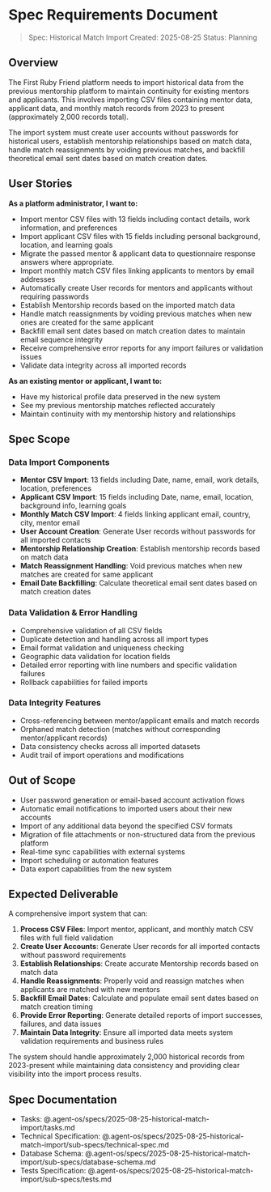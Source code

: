 # Spec Requirements Document

> Spec: Historical Match Import
> Created: 2025-08-25
> Status: Planning

## Overview

The First Ruby Friend platform needs to import historical data from the previous mentorship platform to maintain continuity for existing mentors and applicants. This involves importing CSV files containing mentor data, applicant data, and monthly match records from 2023 to present (approximately 2,000 records total).

The import system must create user accounts without passwords for historical users, establish mentorship relationships based on match data, handle match reassignments by voiding previous matches, and backfill theoretical email sent dates based on match creation dates.

## User Stories

**As a platform administrator, I want to:**
- Import mentor CSV files with 13 fields including contact details, work information, and preferences
- Import applicant CSV files with 15 fields including personal background, location, and learning goals
- Migrate the passed mentor & applicant data to questionnaire response answers where appropriate.
- Import monthly match CSV files linking applicants to mentors by email addresses
- Automatically create User records for mentors and applicants without requiring passwords
- Establish Mentorship records based on the imported match data
- Handle match reassignments by voiding previous matches when new ones are created for the same applicant
- Backfill email sent dates based on match creation dates to maintain email sequence integrity
- Receive comprehensive error reports for any import failures or validation issues
- Validate data integrity across all imported records

**As an existing mentor or applicant, I want to:**
- Have my historical profile data preserved in the new system
- See my previous mentorship matches reflected accurately
- Maintain continuity with my mentorship history and relationships

## Spec Scope

### Data Import Components
- **Mentor CSV Import**: 13 fields including Date, name, email, work details, location, preferences
- **Applicant CSV Import**: 15 fields including Date, name, email, location, background info, learning goals
- **Monthly Match CSV Import**: 4 fields linking applicant email, country, city, mentor email
- **User Account Creation**: Generate User records without passwords for all imported contacts
- **Mentorship Relationship Creation**: Establish mentorship records based on match data
- **Match Reassignment Handling**: Void previous matches when new matches are created for same applicant
- **Email Date Backfilling**: Calculate theoretical email sent dates based on match creation dates

### Data Validation & Error Handling
- Comprehensive validation of all CSV fields
- Duplicate detection and handling across all import types
- Email format validation and uniqueness checking
- Geographic data validation for location fields
- Detailed error reporting with line numbers and specific validation failures
- Rollback capabilities for failed imports

### Data Integrity Features
- Cross-referencing between mentor/applicant emails and match records
- Orphaned match detection (matches without corresponding mentor/applicant records)
- Data consistency checks across all imported datasets
- Audit trail of import operations and modifications

## Out of Scope

- User password generation or email-based account activation flows
- Automatic email notifications to imported users about their new accounts
- Import of any additional data beyond the specified CSV formats
- Migration of file attachments or non-structured data from the previous platform
- Real-time sync capabilities with external systems
- Import scheduling or automation features
- Data export capabilities from the new system

## Expected Deliverable

A comprehensive import system that can:

1. **Process CSV Files**: Import mentor, applicant, and monthly match CSV files with full field validation
2. **Create User Accounts**: Generate User records for all imported contacts without password requirements
3. **Establish Relationships**: Create accurate Mentorship records based on match data
4. **Handle Reassignments**: Properly void and reassign matches when applicants are matched with new mentors
5. **Backfill Email Dates**: Calculate and populate email sent dates based on match creation timing
6. **Provide Error Reporting**: Generate detailed reports of import successes, failures, and data issues
7. **Maintain Data Integrity**: Ensure all imported data meets system validation requirements and business rules

The system should handle approximately 2,000 historical records from 2023-present while maintaining data consistency and providing clear visibility into the import process results.

## Spec Documentation

- Tasks: @.agent-os/specs/2025-08-25-historical-match-import/tasks.md
- Technical Specification: @.agent-os/specs/2025-08-25-historical-match-import/sub-specs/technical-spec.md
- Database Schema: @.agent-os/specs/2025-08-25-historical-match-import/sub-specs/database-schema.md
- Tests Specification: @.agent-os/specs/2025-08-25-historical-match-import/sub-specs/tests.md